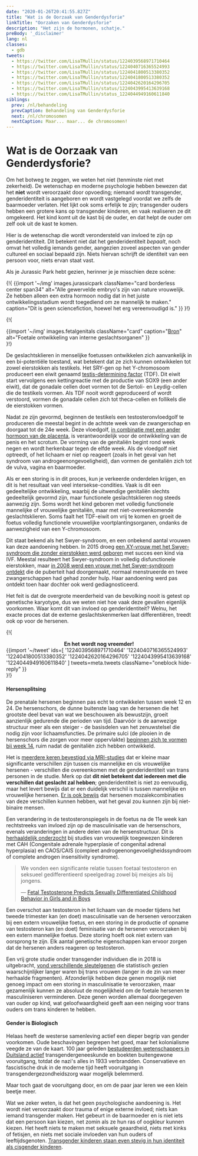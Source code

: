 ```yaml
---
date: "2020-01-26T20:41:55.827Z"
title: "Wat is de Oorzaak van Genderdysforie"
linkTitle: "Oorzaken van Genderdysforie"
description: "Het zijn de hormonen, schatje."
preBody: '_disclaimer'
lang: nl
classes:
  - gdb
tweets:
  - https://twitter.com/LisaTMullin/status/1224039568971710464
  - https://twitter.com/LisaTMullin/status/1224040716365524993
  - https://twitter.com/LisaTMullin/status/1224041800513380352
  - https://twitter.com/LisaTMullin/status/1224041800513380352
  - https://twitter.com/LisaTMullin/status/1224042620164296705
  - https://twitter.com/LisaTMullin/status/1224043995413639168
  - https://twitter.com/LisaTMullin/status_1224044949160611840
siblings:
  prev: /nl/behandeling
  prevCaption: Behandeling van Genderdysforie
  next: /nl/chromosomen
  nextCaption: Maar... maar... de chromosomen!
---
```


# Wat is de Oorzaak van Genderdysforie?

Om het botweg te zeggen, we weten het niet (tenminste niet met zekerheid). De wetenschap en moderne psychologie hebben bewezen dat het **niet** wordt veroorzaakt door opvoeding; niemand *wordt* transgender, genderidentiteit is aangeboren en wordt vastgelegd voordat we zelfs de baarmoeder verlaten. Het lijkt ook soms erfelijk te zijn; transgender ouders hebben een grotere kans op transgender kinderen, en vaak realiseren ze dit omgekeerd. Het kind komt uit de kast bij de ouder, en dat helpt de ouder om zelf ook uit de kast te komen.

Hier is de wetenschap die wordt verondersteld van invloed te zijn op genderidentiteit. Dit betekent niet dat het genderidentiteit *bepaalt*, noch omvat het volledig iemands gender, aangezien zoveel aspecten van gender cultureel en sociaal bepaald zijn. Niets hiervan schrijft de identiteit van een persoon voor, niets ervan staat vast.

Als je Jurassic Park hebt gezien, herinner je je misschien deze scène:

{!{
  {{import '~/img' images.jurassicpark
    className="card borderless center span34"
    alt="Alle gewervelde embryo's zijn van nature vrouwelijk. Ze hebben alleen een extra hormoon nodig dat in het juiste ontwikkelingsstadium wordt toegediend om ze mannelijk te maken."
    caption="Dit is geen sciencefiction, hoewel het erg vereenvoudigd is."
  }}
}!}

{!{
<div class="gutter flex flex-center print-span3">
  {{import '~/img' images.fetalgenitals
    className="card"
    caption="<a href=\"https://schoolbag.info/biology/concepts/188.html\">Bron</a>"
    alt="Foetale ontwikkeling van interne geslachtsorganen"
  }}
</div>
}!}

De geslachtsklieren in menselijke foetussen ontwikkelen zich aanvankelijk in een bi-potentiële toestand, wat betekent dat ze zich kunnen ontwikkelen tot zowel eierstokken als testikels. Het SRY-gen op het Y-chromosoom produceert een eiwit genaamd [testis-determining factor](https://nl.wikipedia.org/wiki/SRY-gen) (TDF). Dit eiwit start vervolgens een kettingreactie met de productie van SOX9 (een ander eiwit), dat de gonadale cellen doet vormen tot de Sertoli- en Leydig-cellen die de testikels vormen. Als TDF nooit wordt geproduceerd of wordt verstoord, vormen de gonadale cellen zich tot theca-cellen en follikels die de eierstokken vormen.

Nadat ze zijn gevormd, beginnen de testikels een testosteronvloedgolf te produceren die meestal begint in de achtste week van de zwangerschap en doorgaat tot de 24e week. Deze vloedgolf, [in combinatie met een ander hormoon van de placenta](https://www.sciencedaily.com/releases/2019/02/190214153053.htm), is verantwoordelijk voor de ontwikkeling van de penis en het scrotum. De vorming van de genitaliën begint rond week negen en wordt herkenbaar tegen de elfde week. Als de vloedgolf niet optreedt, of het lichaam er niet op reageert (zoals in het geval van het syndroom van androgeenongevoeligheid), dan vormen de genitaliën zich tot de vulva, vagina en baarmoeder.

Als er een storing is in dit proces, kun je verkeerde onderdelen krijgen, en dit is het resultaat van veel intersekse-condities. Vaak is dit een gedeeltelijke ontwikkeling, waarbij de uitwendige genitaliën slechts gedeeltelijk gevormd zijn, maar functionele geslachtsklieren nog steeds aanwezig zijn. Soms wordt het kind geboren met volledig functionele mannelijke of vrouwelijke genitaliën, maar met niet-overeenkomende geslachtsklieren. Soms faalt het TDF-eiwit om vrij te komen en groeit de foetus volledig functionele vrouwelijke voortplantingsorganen, ondanks de aanwezigheid van een Y-chromosoom.

Dit staat bekend als het Swyer-syndroom, en een onbekend aantal vrouwen kan deze aandoening hebben. In 2015 droeg [een XY-vrouw met het Swyer-syndroom die zonder eierstokken werd geboren](https://www.independent.co.uk/news/science/mostly-male-woman-gives-birth-to-twins-in-medical-miracle-10033528.html) met succes een kind via IVF. Meestal resulteert het Swyer-syndroom in volledig disfunctionele eierstokken, maar [in 2008 werd een vrouw met het Swyer-syndroom ontdekt](https://www.ncbi.nlm.nih.gov/pmc/articles/PMC2190741/) die de puberteit had doorgemaakt, normaal menstrueerde en twee zwangerschappen had gehad zonder hulp. Haar aandoening werd pas ontdekt toen haar dochter ook werd gediagnosticeerd.

Het feit is dat de overgrote meerderheid van de bevolking nooit is getest op genetische karyotype, dus we weten niet hoe vaak deze gevallen eigenlijk voorkomen. Waar komt dit van invloed op genderidentiteit? Welnu, het exacte proces dat de externe geslachtskenmerken laat differentiëren, treedt ook op voor de hersenen.

{!{
<div class="gutter">
  <strong style="display: block;text-align: center;">En het wordt nog vreemder!</strong>
  {{import '~/tweet' ids=[
    '1224039568971710464'
    '1224040716365524993'
    '1224041800513380352'
    '1224042620164296705'
    '1224043995413639168'
    '1224044949160611840'
  ] tweets=meta.tweets className="oneblock hide-reply" }}
</div>
}!}

#### Hersensplitsing

De prenatale hersenen beginnen pas echt te ontwikkelen tussen week 12 en 24. De hersenschors, de dunne buitenste laag van de hersenen die het grootste deel bevat van wat we beschouwen als bewustzijn, groeit aanzienlijk gedurende die perioden van tijd. Daarvóór is de aanwezige structuur meer als een steiger - de basisdelen van het zenuwstelsel die nodig zijn voor lichaamsfuncties. De primaire sulci (de plooien in de hersenschors die zorgen voor meer oppervlakte) [beginnen zich te vormen bij week 14](https://www.ncbi.nlm.nih.gov/pmc/articles/PMC2989000/#Sec5title), ruim nadat de genitaliën zich hebben ontwikkeld.

Het is [meerdere keren bevestigd via MRI-studies](https://www.the-scientist.com/features/are-the-brains-of-transgender-people-different-from-those-of-cisgender-people-30027) dat er kleine maar significante verschillen zijn tussen cis mannelijke en cis vrouwelijke hersenen - verschillen die overeenkomen met de genderidentiteit van trans personen in de studie. Merk op dat **dit niet betekent dat iedereen met die verschillen dat geslacht zal hebben**; genderidentiteit is niet zo eenvoudig, maar het levert bewijs dat er een duidelijk verschil is tussen mannelijke en vrouwelijke hersenen. [Er is ook bewijs](https://www.pnas.org/content/112/50/15468) dat hersenen mozaïekcombinaties van deze verschillen kunnen hebben, wat het geval zou kunnen zijn bij niet-binaire mensen.

Een verandering in de testosteronspiegels in de foetus na de 11e week kan rechtstreeks van invloed zijn op de masculinisatie van de hersenschors, evenals veranderingen in andere delen van de hersenstructuur. Dit is [herhaaldelijk onderzocht](https://www.ncbi.nlm.nih.gov/pmc/articles/PMC4350266/) bij studies van vrouwelijk toegewezen kinderen met CAH (Congenitale adrenale hyperplasie of congenital adrenal hyperplasia) en CAOS/CAIS (compleet androgeenongevoeligheidssyndroom of complete androgen insensitivity syndrome).

<blockquote class="cite"><p>We vonden een significante relatie tussen foetaal testosteron en seksueel gedifferentieerd speelgedrag zowel bij meisjes als bij jongens.</p>&mdash; <a href="https://www.ncbi.nlm.nih.gov/pmc/articles/PMC2778233/">Fetal Testosterone Predicts Sexually Differentiated Childhood Behavior in Girls and in Boys</a></blockquote>

Een overschot aan testosteron in het lichaam van de moeder tijdens het tweede trimester kan (en doet) masculinisatie van de hersenen veroorzaken bij een extern vrouwelijke foetus, en een storing in de productie of opname van testosteron kan (en doet) feminisatie van de hersenen veroorzaken bij een extern mannelijke foetus. Deze storing hoeft ook niet extern van oorsprong te zijn. Elk aantal genetische eigenschappen kan ervoor zorgen dat de hersenen anders reageren op testosteron.

Een vrij grote studie onder transgender individuen die in 2018 is uitgebracht, [vond verschillende sleutelgenen](https://academic.oup.com/jcem/article/104/2/390/5104458) die statistisch gezien waarschijnlijker langer waren bij trans vrouwen (langer in de zin van meer herhaalde fragmenten). Afzonderlijk hebben deze genen mogelijk niet genoeg impact om een storing in masculinisatie te veroorzaken, maar gezamenlijk kunnen ze absoluut de mogelijkheid om de foetale hersenen te masculiniseren verminderen. Deze genen worden allemaal doorgegeven van ouder op kind, wat geloofwaardigheid geeft aan een neiging voor trans ouders om trans kinderen te hebben.

#### Gender is Biologisch

Helaas heeft de westerse samenleving actief een dieper begrip van gender voorkomen. Oude beschavingen begrepen het goed, maar het kolonialisme veegde ze van de kaart. 100 jaar geleden [bestudeerden wetenschappers in Duitsland actief](https://nl.wikipedia.org/wiki/Institut_f%C3%BCr_Sexualwissenschaft) transgendergeneeskunde en boekten buitengewone vooruitgang, totdat de nazi's alles in 1933 verbrandden. Conservatieve en fascistische druk in de moderne tijd heeft vooruitgang in transgendergezondheidszorg waar mogelijk belemmerd.

Maar toch gaat de vooruitgang door, en om de paar jaar leren we een klein beetje meer.

Wat we zeker weten, is dat het geen psychologische aandoening is. Het wordt niet veroorzaakt door trauma of enige externe invloed; niets kan iemand transgender maken. Het gebeurt in de baarmoeder en is niet iets dat een persoon kan kiezen, net zomin als ze hun ras of oogkleur kunnen kiezen. Het heeft niets te maken met seksuele geaardheid, niets met kinks of fetisjen, en niets met sociale invloeden van hun ouders of leeftijdsgenoten. [Transgender kinderen staan even stevig in hun identiteit als cisgender kinderen](https://www.forbes.com/sites/dawnstaceyennis/2020/12/29/study-transgender-children-recognize-their-authentic-gender-at-early-age-just-like-other-kids/#20bbb14526bf).
